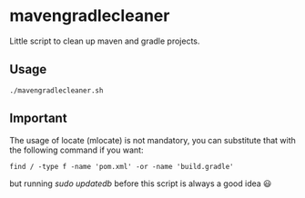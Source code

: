 # mavengradlecleaner
Little script to clean up maven and gradle projects.

## Usage
```
./mavengradlecleaner.sh
```

## Important

The usage of locate (mlocate) is not mandatory, you can substitute that with the following command if you want:

```
find / -type f -name 'pom.xml' -or -name 'build.gradle'
```
but running _sudo updatedb_ before this script is always a good idea :smiley: